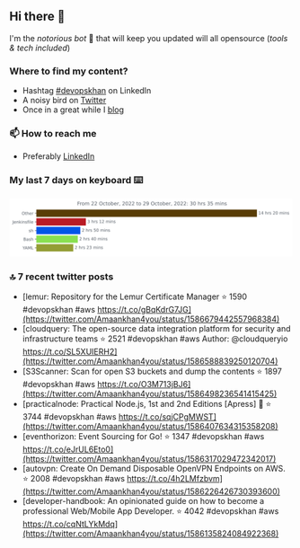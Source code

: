 <!--- [![Hits](https://hits.seeyoufarm.com/api/count/incr/badge.svg?url=https%3A%2F%2Fgithub.com%2Fakhan4u%2Fhit-counter&count_bg=%2379C83D&title_bg=%23555555&icon=&icon_color=%23E7E7E7&title=visits&edge_flat=false)](https://hits.seeyoufarm.com) --->

## Hi there 👋

I'm the _notorious bot_ 🤣 that will keep you updated will all opensource (_tools & tech included_) 

### Where to find my content?

* Hashtag [#devopskhan](https://www.linkedin.com/feed/hashtag/devopskhan) on LinkedIn
* A noisy bird on [Twitter](https://twitter.com/Amaankhan4you)
* Once in a great while I [blog](https://linuxparrot.com) 


### 📫 **How to reach me**

* Preferably [LinkedIn](https://www.linkedin.com/in/amaan-khan-linux-ninja)

### My last 7 days on keyboard ⌨️

<img src="https://github.com/akhan4u/akhan4u/blob/main/images/stat.svg" alt="Amaan's Wakatime Activity!"/>

### 🔝 7 recent twitter posts
<!-- DEVDOJO:START -->
- [lemur: Repository for the Lemur Certificate Manager
⭐️ 1590
#devopskhan #aws
https://t.co/gBqKdrG7JG](https://twitter.com/Amaankhan4you/status/1586679442557968384)
- [cloudquery: The open-source data integration platform for security and infrastructure teams
⭐️ 2521
#devopskhan #aws
Author: @cloudqueryio
https://t.co/SL5XUIERH2](https://twitter.com/Amaankhan4you/status/1586588839250120704)
- [S3Scanner: Scan for open S3 buckets and dump the contents
⭐️ 1897
#devopskhan #aws
https://t.co/O3M713jBJ6](https://twitter.com/Amaankhan4you/status/1586498236541415425)
- [practicalnode: Practical Node.js, 1st and 2nd Editions [Apress] 📓
⭐️ 3744
#devopskhan #aws
https://t.co/sqjCPgMWST](https://twitter.com/Amaankhan4you/status/1586407634315358208)
- [eventhorizon: Event Sourcing for Go!
⭐️ 1347
#devopskhan #aws
https://t.co/eJrUL6Eto0](https://twitter.com/Amaankhan4you/status/1586317029472342017)
- [autovpn: Create On Demand Disposable OpenVPN Endpoints on AWS.
⭐️ 2008
#devopskhan #aws
https://t.co/4h2LMfzbvm](https://twitter.com/Amaankhan4you/status/1586226426730393600)
- [developer-handbook: An opinionated guide on how to become a professional Web/Mobile App Developer.
⭐️ 4042
#devopskhan #aws
https://t.co/cqNtLYkMdq](https://twitter.com/Amaankhan4you/status/1586135824084922368)
<!-- DEVDOJO:END -->

<!-- ![Amaan's GitHub stats](https://github-readme-stats.vercel.app/api?username=akhan4u&count_private=true&show_icons=true&hide=contribs) -->

